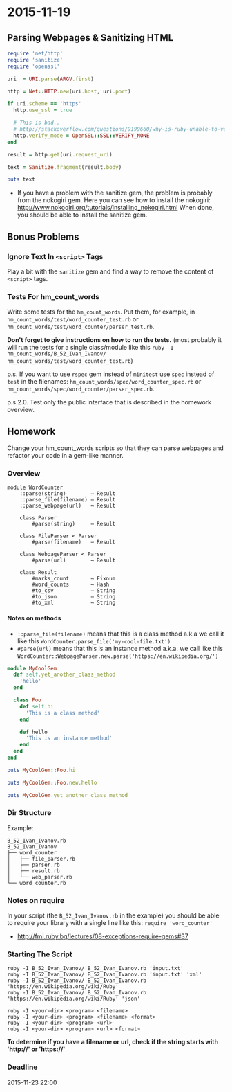 # 2015-11-19

## Parsing Webpages & Sanitizing HTML

``` ruby
require 'net/http'
require 'sanitize'
require 'openssl'

uri  = URI.parse(ARGV.first)

http = Net::HTTP.new(uri.host, uri.port)

if uri.scheme == 'https'
  http.use_ssl = true

  # This is bad..
  # http://stackoverflow.com/questions/9199660/why-is-ruby-unable-to-verify-an-ssl-certificate#answer-9238221
  http.verify_mode = OpenSSL::SSL::VERIFY_NONE
end

result = http.get(uri.request_uri)

text = Sanitize.fragment(result.body)

puts text
```

- If you have a problem with the sanitize gem, the problem is probably from the nokogiri gem. Here you can see how to install the nokogiri: http://www.nokogiri.org/tutorials/installing_nokogiri.html When done, you should be able to install the sanitize gem.

## Bonus Problems

### Ignore Text In `<script>` Tags

Play a bit with the `sanitize` gem and find a way to remove the content of `<script>` tags.

### Tests For hm_count_words

Write some tests for the `hm_count_words`.
Put them, for example, in `hm_count_words/test/word_counter_test.rb` or `hm_count_words/test/word_counter/parser_test.rb`.

**Don't forget to give instructions on how to run the tests.**
(most probably it will run the tests for a single class/module like this `ruby -I hm_count_words/B_52_Ivan_Ivanov/ hm_count_words/test/word_counter_test.rb`)

p.s. If you want to use `rspec` gem instead of `minitest` use `spec` instead of `test` in the filenames: `hm_count_words/spec/word_counter_spec.rb` or `hm_count_words/spec/word_counter/parser_spec.rb`.

p.s.2.0. Test only the public interface that is described in the homework overview.

## Homework

Change your hm_count_words scripts so that they can parse webpages and refactor your code in a gem-like manner.

### Overview

```
module WordCounter
    ::parse(string)        → Result
    ::parse_file(filename) → Result
    ::parse_webpage(url)   → Result

    class Parser
        #parse(string)     → Result

    class FileParser < Parser
        #parse(filename)   → Result

    class WebpageParser < Parser
        #parse(url)        → Result

    class Result
        #marks_count       → Fixnum
        #word_counts       → Hash
        #to_csv            → String
        #to_json           → String
        #to_xml            → String
```

#### Notes on methods

- `::parse_file(filename)` means that this is a class method a.k.a we call it like this `WordCounter.parse_file('my-cool-file.txt')`
- `#parse(url)` means that this is an instance method a.k.a. we call like this `WordCounter::WebpageParser.new.parse('https://en.wikipedia.org/')`

``` ruby
module MyCoolGem
  def self.yet_another_class_method
    'hello'
  end

  class Foo
    def self.hi
      'This is a class method'
    end

    def hello
      'This is an instance method'
    end
  end
end

puts MyCoolGem::Foo.hi

puts MyCoolGem::Foo.new.hello

puts MyCoolGem.yet_another_class_method
```

### Dir Structure

Example:

```
B_52_Ivan_Ivanov.rb
B_52_Ivan_Ivanov
├── word_counter
│   ├── file_parser.rb
│   ├── parser.rb
│   ├── result.rb
│   └── web_parser.rb
└── word_counter.rb
```

### Notes on require

In your script (the `B_52_Ivan_Ivanov.rb` in the example) you should be able to require your library with a single line like this: `require 'word_counter'`

- http://fmi.ruby.bg/lectures/08-exceptions-require-gems#37

### Starting The Script

```
ruby -I B_52_Ivan_Ivanov/ B_52_Ivan_Ivanov.rb 'input.txt'
ruby -I B_52_Ivan_Ivanov/ B_52_Ivan_Ivanov.rb 'input.txt' 'xml'
ruby -I B_52_Ivan_Ivanov/ B_52_Ivan_Ivanov.rb 'https://en.wikipedia.org/wiki/Ruby'
ruby -I B_52_Ivan_Ivanov/ B_52_Ivan_Ivanov.rb 'https://en.wikipedia.org/wiki/Ruby' 'json'

ruby -I <your-dir> <program> <filename>
ruby -I <your-dir> <program> <filename> <format>
ruby -I <your-dir> <program> <url>
ruby -I <your-dir> <program> <url> <format>
```

**To determine if you have a filename or url, check if the string starts with 'http://' or 'https://'**

### Deadline

2015-11-23 22:00
